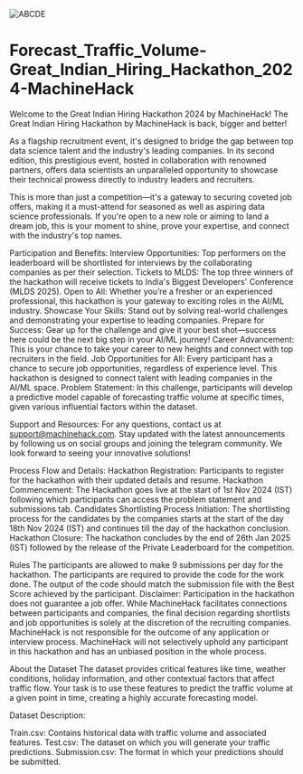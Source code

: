![ABCDE](https://github.com/user-attachments/assets/edd928e0-dec5-4f71-8023-d3f5688d9c82)


# Forecast_Traffic_Volume-Great_Indian_Hiring_Hackathon_2024-MachineHack

Welcome to the Great Indian Hiring Hackathon 2024 by MachineHack! 
The Great Indian Hiring Hackathon by MachineHack is back, bigger and better!

As a flagship recruitment event, it's designed to bridge the gap between top data science talent and the industry's leading companies. In its second edition, this prestigious event, hosted in collaboration with renowned partners, offers data scientists an unparalleled opportunity to showcase their technical prowess directly to industry leaders and recruiters.

This is more than just a competition—it's a gateway to securing coveted job offers, making it a must-attend for seasoned as well as aspiring data science professionals. 
If you're open to a new role or aiming to land a dream job, this is your moment to shine, prove your expertise, and connect with the industry's top names.

Participation and Benefits:
Interview Opportunities: Top performers on the leaderboard will be shortlisted for interviews by the collaborating companies as per their selection.
Tickets to MLDS: The top three winners of the hackathon will receive tickets to India's Biggest Developers' Conference (MLDS 2025).
Open to All: Whether you’re a fresher or an experienced professional, this hackathon is your gateway to exciting roles in the AI/ML industry.
Showcase Your Skills: Stand out by solving real-world challenges and demonstrating your expertise to leading companies.
Prepare for Success: Gear up for the challenge and give it your best shot—success here could be the next big step in your AI/ML journey!
Career Advancement: This is your chance to take your career to new heights and connect with top recruiters in the field.
Job Opportunities for All: Every participant has a chance to secure job opportunities, regardless of experience level. This hackathon is designed to connect talent with leading companies in the AI/ML space.
Problem Statement:
In this challenge, participants will develop a predictive model capable of forecasting traffic volume at specific times, given various influential factors within the dataset.

Support and Resources:
For any questions, contact us at support@machinehack.com.
Stay updated with the latest announcements by following us on social groups and joining the telegram community.
We look forward to seeing your innovative solutions!

Process Flow and Details:
Hackathon Registration: Participants to register for the hackathon with their updated details and resume.
Hackathon Commencement: The Hackathon goes live at the start of 1st Nov 2024 (IST) following which participants can access the problem statement and submissions tab.
Candidates Shortlisting Process Initiation: The shortlisting process for the candidates by the companies starts at the start of the day 18th Nov 2024 (IST) and continues till the day of the hackathon conclusion.
Hackathon Closure: The hackathon concludes by the end of 26th Jan 2025 (IST) followed by the release of the Private Leaderboard for the competition.


Rules
The participants are allowed to make 9 submissions per day for the hackathon.
The participants are required to provide the code for the work done.
The output of the code should match the submission file with the Best Score achieved by the participant.
Disclaimer:
Participation in the hackathon does not guarantee a job offer.
While MachineHack facilitates connections between participants and companies, the final decision regarding shortlists and job opportunities is solely at the discretion of the recruiting companies.
MachineHack is not responsible for the outcome of any application or interview process.
MachineHack will not selectively uphold any participant in this hackathon and has an unbiased position in the whole process.

About the Dataset
The dataset provides critical features like time, weather conditions, holiday information, and other contextual factors that affect traffic flow. Your task is to use these features to predict the traffic volume at a given point in time, creating a highly accurate forecasting model.

Dataset Description:

Train.csv: Contains historical data with traffic volume and associated features.
Test.csv: The dataset on which you will generate your traffic predictions.
Submission.csv: The format in which your predictions should be submitted.
